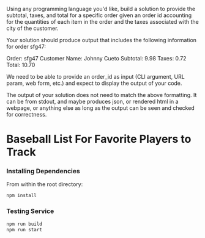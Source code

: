 Using any programming language you'd like, build a solution to provide the subtotal, taxes, and total for a specific order given an order id accounting for the quantities of each item in the order and the taxes associated with the city of the customer.

Your solution should produce output that includes the following information for order sfg47:

Order: sfg47
Customer Name: Johnny Cueto
Subtotal: 9.98
Taxes: 0.72
Total: 10.70

We need to be able to provide an order_id as input (CLI argument, URL param, web form, etc.) and expect to display the output of your code.

The output of your solution does not need to match the above formatting. It can be from stdout, and maybe produces json, or rendered html in a webpage, or anything else as long as the output can be seen and checked for correctness.

# Baseball List For Favorite Players to Track

### Installing Dependencies

From within the root directory:

```sh
npm install
```

### Testing Service

```sh
npm run build
npm run start
```